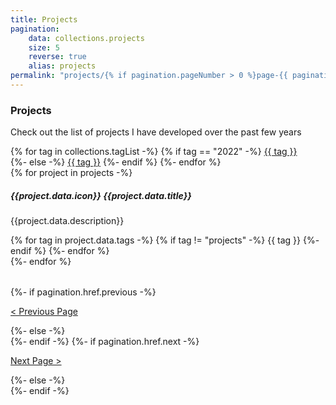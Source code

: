 ```yaml
---
title: Projects
pagination:
    data: collections.projects
    size: 5
    reverse: true
    alias: projects
permalink: "projects/{% if pagination.pageNumber > 0 %}page-{{ pagination.pageNumber + 1 }}/{% endif %}index.html"
---
```


### Projects
Check out the list of projects I have developed over the past few years

<div class="d-flex flex-row flex-wrap gap-1 pt-4">
    {% for tag in collections.tagList -%}
        {% if tag == "2022" -%}
            <span class="tag tag-{{ tag }}"><a href="/tags/{{ tag }}/">{{ tag }}</a></span>
            <div style="flex-basis: 100%;"></div>
        {%- else -%}
            <span class="tag tag-{{ tag }}"><a href="/tags/{{ tag }}/">{{ tag }}</a></span>
        {%- endif %}
    {%- endfor %}
</div>

<div class="project-list d-flex flex-column justify-content-center gap-2 py-4 pt-3">
    {% for project in projects -%}
        <div class="project-box p-exclude">
            <h5>{{project.data.icon}} {{project.data.title}}</h5>
            <p class="project-description mb-3">{{project.data.description}}</p>
            <div class="d-flex gap-1 align-items-center">
            {% for tag in project.data.tags -%}
                {% if tag != "projects" -%}
                    <span class="tag tag-{{tag}}">{{ tag }}</span>
                {%- endif %}
            {%- endfor %}</div>
            <a href="{{project.url}}" class="entry-link"></a>
        </div>
    {%- endfor %}
</div>

<div class="d-flex justify-content-between p-exclude" style="margin: 2rem 0 5.5rem 0">
    {%- if pagination.href.previous -%}
        <p><a href="{{pagination.href.previous}}">< Previous Page</a></p>
    {%- else -%}
        <div></div>
    {%- endif -%}
    {%- if pagination.href.next -%}
        <p><a href="{{pagination.href.next}}">Next Page ></a></p>
    {%- else -%}
        <div></div>
    {%- endif -%}
</div>


